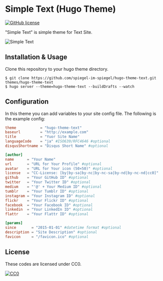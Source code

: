 # Simple Text (Hugo Theme)

[![GitHub license](https://img.shields.io/badge/license-CC0-blue.svg)](https://raw.githubusercontent.com/spiegel-im-spiegel/hugo-theme-text/master/LICENSE)

"Simple Text" is simple theme for Text Site.

![Simple Text](https://photo.baldanders.info/flickr/image/21069070064_o.png)

## Installation & Usage

Clone this repository to your hugo theme directory.

	$ git clone https://github.com/spiegel-im-spiegel/hugo-theme-text.git themes/hugo-theme-text
	$ hugo server --theme=hugo-theme-text --buildDrafts --watch

## Configuration

In this theme you can add variables to your site config file. The following is the example config:

```toml:config.toml
theme           = "hugo-theme-text"
baseurl         = "http://example.com"
title           = "Yuor Site Name"
languageCode    = "ja" #ISO639/RFC4646 #optional
disqusShortname = "Disqus Short Name" #optional

[author]
name      = "Your Name"
url       = "URL for Your Profile" #optional
avatar    = "URL for Your icon (50×50)" #optional
license   = "CC-License: [by|by-sa|by-nc|by-nc-sa|by-nd|by-nc-nd|cc0]" #optional
github    = "Your GitHub ID" #optional
twitter   = "Your Twitter ID" #optional
medium    = "'@' + Your Medium ID" #optional
tumblr    = "Your Tumblr ID" #optional
instagram = "Your Instagram ID" #optional
flickr    = "Your Flickr ID" #optional
facebook  = "Your Facebook ID" #optional
linkedin  = "Your LinkedIn ID" #optional
flattr    = "Your Flattr ID" #optional

[params]
since       = "2015-01-01" #datetime format #optional
description = "Site Description" #optional
favicon     = "/favicon.ico" #optional
```

## License

These codes are licensed under CC0.

[![CC0](http://i.creativecommons.org/p/zero/1.0/88x31.png "CC0")](http://creativecommons.org/publicdomain/zero/1.0/)
